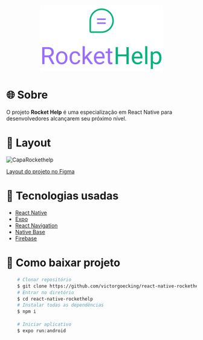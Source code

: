 <h1 align="center">
  <img src="./src/assets/logo_primary.svg"/>
<h1>

# 🌐 Sobre

O projeto **Rocket Help** é uma especialização em React Native para desenvolvedores alcançarem seu próximo nível.

# 📱 Layout
![CapaRockethelp](https://user-images.githubusercontent.com/9842243/182862397-70906bee-97b5-46dc-a8d1-9095263262f7.png)

[Layout do projeto no Figma](https://www.figma.com/community/file/1130846653327904117)

# 🤔 Tecnologias usadas

- [React Native](https://reactnative.dev/)
- [Expo](https://expo.dev/)
- [React Navigation](https://reactnavigation.org/)
- [Native Base](https://nativebase.io/)
- [Firebase](https://firebase.google.com/)

# 📁 Como baixar projeto

```bash
    # Clonar repositório
    $ git clone https://github.com/victorgoecking/react-native-rockethelp.git
    # Entrar no diretório 
    $ cd react-native-rockethelp
    # Instalar todas as dependências
    $ npm i
    
    # Iniciar aplicativo
    $ expo run:android
```
